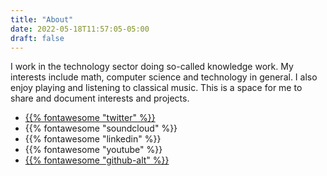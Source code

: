 ```yaml
---
title: "About"
date: 2022-05-18T11:57:05-05:00
draft: false
---
```

I work in the technology sector doing so-called knowledge work.
My interests include math, computer science and technology in general.
I also enjoy playing and listening to classical music.
This is a space for me to share and document interests and projects.

* [ {{% fontawesome "twitter" %}} ](https://twitter.com/adrochoa)
* {{% fontawesome "soundcloud" %}}
* {{% fontawesome "linkedin" %}}
* {{% fontawesome "youtube" %}}
* [ {{% fontawesome "github-alt" %}} ](https://github.com/adrochoa)
